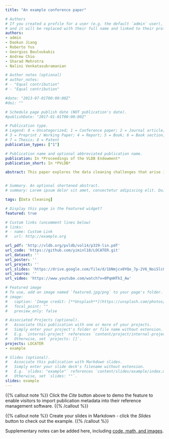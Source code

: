 ```yaml
---
title: "An example conference paper"

# Authors
# If you created a profile for a user (e.g. the default `admin` user), write the username (folder name) here 
# and it will be replaced with their full name and linked to their profile.
authors:
- admin
- Daokun Jiang
- Roberto Yus
- Georgios Bouloukakis
- Andrew Chio
- Sharad Mehrotra
- Nalini Venkatasubramanian

# Author notes (optional)
# author_notes:
# - "Equal contribution"
# - "Equal contribution"

#date: "2013-07-01T00:00:00Z"
#doi: ""

# Schedule page publish date (NOT publication's date).
#publishDate: "2017-01-01T00:00:00Z"

# Publication type.
# Legend: 0 = Uncategorized; 1 = Conference paper; 2 = Journal article;
# 3 = Preprint / Working Paper; 4 = Report; 5 = Book; 6 = Book section;
# 7 = Thesis; 8 = Patent
publication_types: ["1"]

# Publication name and optional abbreviated publication name.
publication: In *Proceedings of the VLDB Endowment*
publication_short: In *PVLDB*

abstract: This paper explores the data cleaning challenges that arise in using WiFi connectivity data to locate users to semantic indoor locations such as buildings, regions, rooms. WiFi connectivity data consists of sporadic connections between devices and nearby WiFi access points (APs), each of which may cover a relatively large area within a building. Our system, entitled semantic LOCATion cleanER (LO- CATER), postulates semantic localization as a series of data cleaning tasks - first, it treats the problem of determining the AP to which a device is connected between any two of its connection events as a missing value detection and repair problem. It then associates the device with the semantic subregion (e.g., a conference room in the region) by postulating it as a location disambiguation problem. LO- CATER uses a bootstrapping semi-supervised learning method for coarse localization and a probabilistic method to achieve finer local- ization. The paper shows that LOCATER can achieve significantly high accuracy at both the coarse and fine levels.


# Summary. An optional shortened abstract.
# summary: Lorem ipsum dolor sit amet, consectetur adipiscing elit. Duis posuere tellus ac convallis placerat. Proin tincidunt magna sed ex sollicitudin condimentum.

tags: [Data Cleaning]

# Display this page in the Featured widget?
featured: true

# Custom links (uncomment lines below)
# links:
# - name: Custom Link
#   url: http://example.org

url_pdf: 'http://vldb.org/pvldb/vol14/p329-lin.pdf'
url_code: 'https://github.com/yiminl18/LOCATER.git'
url_dataset: ''
url_poster: ''
url_project: ''
url_slides: 'https://drive.google.com/file/d/1bNmjcx0YQe_7p-2V6_NoiSlcQiMx08Ud/view'
url_source: ''
url_video: 'https://www.youtube.com/watch?v=0PqmHTkI_Aw'

# Featured image
# To use, add an image named `featured.jpg/png` to your page's folder. 
# image:
#   caption: 'Image credit: [**Unsplash**](https://unsplash.com/photos/pLCdAaMFLTE)'
#   focal_point: ""
#   preview_only: false

# Associated Projects (optional).
#   Associate this publication with one or more of your projects.
#   Simply enter your project's folder or file name without extension.
#   E.g. `internal-project` references `content/project/internal-project/index.md`.
#   Otherwise, set `projects: []`.
projects: LOCATER
- example

# Slides (optional).
#   Associate this publication with Markdown slides.
#   Simply enter your slide deck's filename without extension.
#   E.g. `slides: "example"` references `content/slides/example/index.md`.
#   Otherwise, set `slides: ""`.
slides: example
---
```


{{% callout note %}}
Click the *Cite* button above to demo the feature to enable visitors to import publication metadata into their reference management software.
{{% /callout %}}

{{% callout note %}}
Create your slides in Markdown - click the *Slides* button to check out the example.
{{% /callout %}}

Supplementary notes can be added here, including [code, math, and images](https://wowchemy.com/docs/writing-markdown-latex/).

